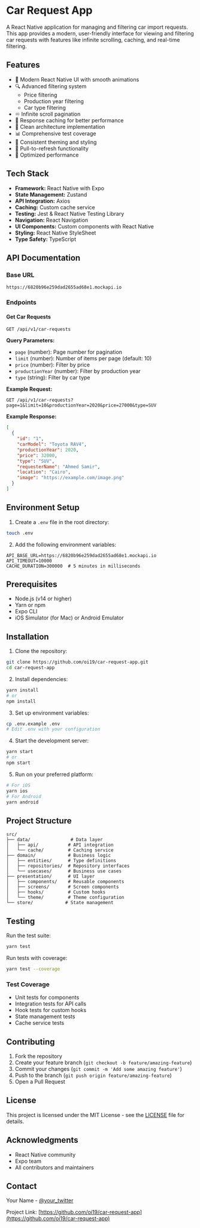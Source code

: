 # Car Request App

A React Native application for managing and filtering car import requests. This app provides a modern, user-friendly interface for viewing and filtering car requests with features like infinite scrolling, caching, and real-time filtering.

## Features

- 📱 Modern React Native UI with smooth animations
- 🔍 Advanced filtering system
  - Price filtering
  - Production year filtering
  - Car type filtering
- ♾️ Infinite scroll pagination
- 💾 Response caching for better performance
- 🎯 Clean architecture implementation
- 📊 Comprehensive test coverage
- 🎨 Consistent theming and styling
- 🔄 Pull-to-refresh functionality
- 🚀 Optimized performance

## Tech Stack

- **Framework:** React Native with Expo
- **State Management:** Zustand
- **API Integration:** Axios
- **Caching:** Custom cache service
- **Testing:** Jest & React Native Testing Library
- **Navigation:** React Navigation
- **UI Components:** Custom components with React Native
- **Styling:** React Native StyleSheet
- **Type Safety:** TypeScript

## API Documentation

### Base URL
```
https://6820b96e259dad2655ad68e1.mockapi.io
```

### Endpoints

#### Get Car Requests
```
GET /api/v1/car-requests
```

**Query Parameters:**
- `page` (number): Page number for pagination
- `limit` (number): Number of items per page (default: 10)
- `price` (number): Filter by price
- `productionYear` (number): Filter by production year
- `type` (string): Filter by car type

**Example Request:**
```
GET /api/v1/car-requests?page=1&limit=10&productionYear=2020&price=27000&type=SUV
```

**Example Response:**
```json
[
  {
    "id": "1",
    "carModel": "Toyota RAV4",
    "productionYear": 2020,
    "price": 32000,
    "type": "SUV",
    "requesterName": "Ahmed Samir",
    "location": "Cairo",
    "image": "https://example.com/image.png"
  }
]
```

## Environment Setup

1. Create a `.env` file in the root directory:
```bash
touch .env
```

2. Add the following environment variables:
```env
API_BASE_URL=https://6820b96e259dad2655ad68e1.mockapi.io
API_TIMEOUT=10000
CACHE_DURATION=300000  # 5 minutes in milliseconds
```

## Prerequisites

- Node.js (v14 or higher)
- Yarn or npm
- Expo CLI
- iOS Simulator (for Mac) or Android Emulator

## Installation

1. Clone the repository:
```bash
git clone https://github.com/oi19/car-request-app.git
cd car-request-app
```

2. Install dependencies:
```bash
yarn install
# or
npm install
```

3. Set up environment variables:
```bash
cp .env.example .env
# Edit .env with your configuration
```

4. Start the development server:
```bash
yarn start
# or
npm start
```

5. Run on your preferred platform:
```bash
# For iOS
yarn ios
# For Android
yarn android
```

## Project Structure

```
src/
├── data/               # Data layer
│   ├── api/           # API integration
│   └── cache/         # Caching service
├── domain/            # Business logic
│   ├── entities/      # Type definitions
│   ├── repositories/  # Repository interfaces
│   └── usecases/      # Business use cases
├── presentation/      # UI layer
│   ├── components/    # Reusable components
│   ├── screens/       # Screen components
│   ├── hooks/         # Custom hooks
│   └── theme/         # Theme configuration
└── store/            # State management
```

## Testing

Run the test suite:
```bash
yarn test
```

Run tests with coverage:
```bash
yarn test --coverage
```

### Test Coverage
- Unit tests for components
- Integration tests for API calls
- Hook tests for custom hooks
- State management tests
- Cache service tests

## Contributing

1. Fork the repository
2. Create your feature branch (`git checkout -b feature/amazing-feature`)
3. Commit your changes (`git commit -m 'Add some amazing feature'`)
4. Push to the branch (`git push origin feature/amazing-feature`)
5. Open a Pull Request

## License

This project is licensed under the MIT License - see the [LICENSE](LICENSE) file for details.

## Acknowledgments

- React Native community
- Expo team
- All contributors and maintainers

## Contact

Your Name - [@your_twitter](https://twitter.com/your_twitter)

Project Link: [https://github.com/oi19/car-request-app](https://github.com/oi19/car-request-app) 